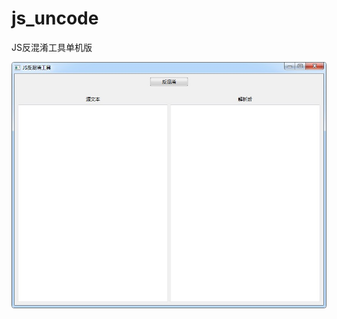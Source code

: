 # js_uncode
JS反混淆工具单机版
  
![image](https://github.com/star1986xk/js_uncode/blob/master/win.jpg)  
  
